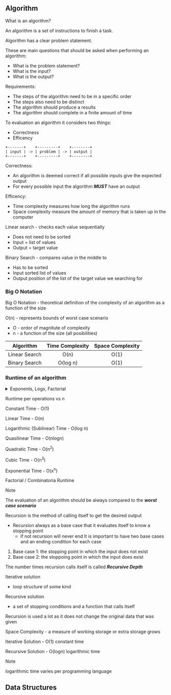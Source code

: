 ## Algorithm

What is an algorithm?

An algorithm is a set of instructions to finish a task.

Algorithm has a clear problem statement.

These are main questions that should be asked when performing an algorithm:
- What is the problem statement?
- What is the input? 
- What is the output?

Requirements:
- The steps of the algorithm need to be in a specific order
- The steps also need to be distinct
- The algorithm should produce a results
- The algorithm should complete in a finite amount of time

To evaluation an algorithm it considers two things:
- Correctness
- Efficency
```
+-------+    +---------+    +--------+
| input | -> | problem | -> | output |
+-------+    +---------+    +--------+
```

Correctness:
- An algorithm is deemed correct if all possible inputs give the expected output
- For every possible input the algorithm ***MUST*** have an output

Efficency:
- Time complexity measures how long the algorithm runs
- Space complexity measure the amount of memory that is taken up in the computer

Linear search - checks each value sequentially
- Does not need to be sorted 
- Input = list of values
- Output = target value

Binary Search - compares value in the middle to 
- Has to be sorted 
- Input sorted list of values
- Output position of the list of the target value we searching for

### Big O Notation

Big O Notation - theoretical definition of the complexity of an algorithm as a function of the size

O(n) - represents bounds of worst case scenario
- O - ordor of magnitute of complexity
- n - a function of the size (all posibilities)

<table>
	<thead align="center">
		<tr>
			<th>Algorithm</th>
			<th>Time Complexity</th>
			<th>Space Complexity</th>
		<tr>
	</thead>
	<tbody align="center">
		<tr>
			<td>Linear Search</th>
			<td>O(n)</th>
			<td>O(1)</th>
		<tr>
		<tr>
			<td>Binary Search</th>
			<td>O(log n)</th>
			<td>O(1)</th>
		<tr>
	</tbody>
</table>

### Runtime of an algorithm

<details>
<summary>Exponents, Logs, Factorial</summary>
Exponents

2<sup>3</sup> = 8

base<sup>exponent</sup> = result

Logs

log<sub>2</sub>8 = 3

log<sub>base</sub>result = exponent

Factorial

> Until a reaches a value of 1

4! = 4 x 3 x 2 x 1 = 24

n! = n(n - 1)(n - 2)...(2)(1)

---
</details>

Runtime per operations vs n

Constant Time - O(1)

Linear Time - O(n)

Logarithmic (Sublinear) Time - O(log n)

Quasilinear Time - O(nlogn)

Quadratic Time - O(n<sup>2</sup>)

Cubic Time - O(n<sup>3</sup>)

Exponential Time - O(x<sup>n</sup>)

Factorial / Combinatoria Runtime

> [!NOTE]
> The evaluation of an algorithm should be always compared to the ***worst case scenario***

Recursion is the method of calling itself to get the desired output
- Recursion always as a base case that it evaluates itself to know a stopping point
	- if not recursion will never end
It is important to have two base cases and an ending condition for each case
1. Base case 1: the stopping point in which the input does not exist 
2. Base case 2: the stoppoing point in which the input does exist

The number times recursion calls itself is called ***Recursive Depth***

Iterative solution
- loop structure of some kind

Recursive solution 
- a set of stopping conditions and a function that calls itself

Recursion is used a lot as it does not change the original data that was given

Space Complexity - a measure of working storage or extra storage grows

Iterative Solution - O(1) constant time

Recursive Solution - O(logn) logarithmic time

> [!NOTE]
> logarithmic time varies per programming language

## Data Structures
